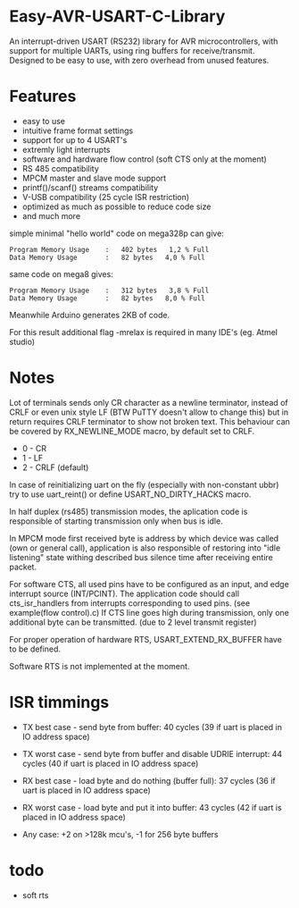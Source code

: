 # Easy-AVR-USART-C-Library
An interrupt-driven USART (RS232) library for AVR microcontrollers, with support for multiple UARTs, using ring
buffers for receive/transmit. Designed to be easy to use, with zero overhead from unused features.

# Features
- easy to use
- intuitive frame format settings
- support for up to 4 USART's
- extremly light interrupts 
- software and hardware flow control (soft CTS only at the moment)
- RS 485 compatibility
- MPCM master and slave mode support
- printf()/scanf() streams compatibility
- V-USB compatibility (25 cycle ISR restriction)
- optimized as much as possible to reduce code size
- and much more

simple minimal "hello world" code on mega328p can give:

	Program Memory Usage 	:	402 bytes   1,2 % Full
	Data Memory Usage 		:	82 bytes   4,0 % Full

same code on mega8 gives:

	Program Memory Usage 	:	312 bytes   3,8 % Full 
	Data Memory Usage 		:	82 bytes   8,0 % Full

Meanwhile Arduino generates 2KB of code.

For this result additional flag -mrelax is required in many IDE's (eg. Atmel studio)

# Notes
Lot of terminals sends only CR character as a newline terminator, instead of CRLF or even unix style LF
(BTW PuTTY doesn't allow to change this) but in return requires CRLF terminator to show not broken text.
This behaviour can be covered by RX_NEWLINE_MODE macro, by default set to CRLF.

- 0 - CR
- 1 - LF
- 2 - CRLF (default)

In case of reinitializing uart on the fly (especially with non-constant ubbr) try to use uart_reint() or define USART_NO_DIRTY_HACKS macro.

In half duplex (rs485) transmission modes, the aplication code is responsible of starting transmission only when bus is idle.

In MPCM mode first received byte is address by which device was called (own or general call), application is also responsible of restoring into "idle listening" state withing described bus silence time after receiving entire packet.

For software CTS, all used pins have to be configured as an input, and edge interrupt source (INT/PCINT).
The application code should call cts_isr_handlers from interrupts corresponding to used pins. (see example(flow control).c)
If CTS line goes high during transmission, only one additional byte can be transmitted. (due to 2 level transmit register)

For proper operation of hardware RTS, USART_EXTEND_RX_BUFFER have to be defined.

Software RTS is not implemented at the moment.

# ISR timmings

- TX best case - send byte from buffer: 40 cycles (39 if uart is placed in IO address space)
- TX worst case - send byte from buffer and disable UDRIE interrupt: 44 cycles (40 if uart is placed in IO address space) 

- RX best case - load byte and do nothing (buffer full): 37 cycles (36 if uart is placed in IO address space)
- RX worst case - load byte and put it into buffer: 43 cycles (42 if uart is placed in IO address space)

- Any case: +2 on >128k mcu's, -1 for 256 byte buffers

# todo
- soft rts